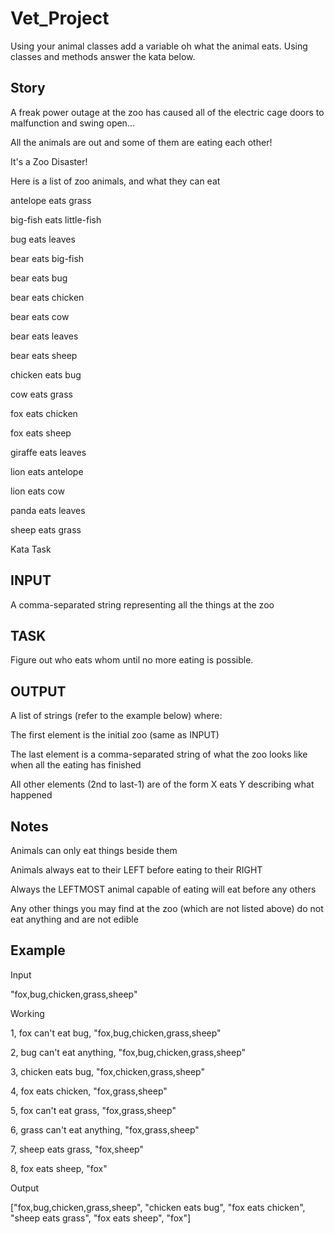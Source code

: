 # Vet_Project

Using your animal classes add a variable oh what the animal eats.  Using classes and methods answer the kata below. 

 

 

## Story 

A freak power outage at the zoo has caused all of the electric cage doors to malfunction and swing open... 

All the animals are out and some of them are eating each other! 

It's a Zoo Disaster! 

Here is a list of zoo animals, and what they can eat 

antelope eats grass 

big-fish eats little-fish 

bug eats leaves 

bear eats big-fish 

bear eats bug 

bear eats chicken 

bear eats cow 

bear eats leaves 

bear eats sheep 

chicken eats bug 

cow eats grass 

fox eats chicken 

fox eats sheep 

giraffe eats leaves 

lion eats antelope 

lion eats cow 

panda eats leaves 

sheep eats grass 

Kata Task 

## INPUT 

A comma-separated string representing all the things at the zoo 

## TASK 

Figure out who eats whom until no more eating is possible. 

## OUTPUT 

A list of strings (refer to the example below) where: 

The first element is the initial zoo (same as INPUT) 

The last element is a comma-separated string of what the zoo looks like when all the eating has finished 

All other elements (2nd to last-1) are of the form X eats Y describing what happened 

## Notes 

Animals can only eat things beside them 

Animals always eat to their LEFT before eating to their RIGHT 

Always the LEFTMOST animal capable of eating will eat before any others 

Any other things you may find at the zoo (which are not listed above) do not eat anything and are not edible 

## Example 

Input 

"fox,bug,chicken,grass,sheep" 

Working 

1, fox can't eat bug, "fox,bug,chicken,grass,sheep" 

2, bug can't eat anything, "fox,bug,chicken,grass,sheep" 

3, chicken eats bug, "fox,chicken,grass,sheep" 

4, fox eats chicken, "fox,grass,sheep" 

5, fox can't eat grass, "fox,grass,sheep" 

6, grass can't eat anything, "fox,grass,sheep" 

7, sheep eats grass, "fox,sheep" 

8, fox eats sheep, "fox" 

Output 

["fox,bug,chicken,grass,sheep", "chicken eats bug", "fox eats chicken", "sheep eats grass", "fox eats sheep", "fox"] 

 